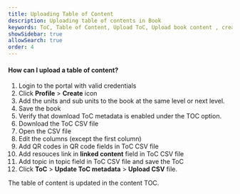 ```yaml
---
title: Uploading Table of Content
description: Uploading table of contents in Book
keywords: ToC, Table of Content, Upload ToC, Upload book content , creating book offline 
showSidebar: true
allowSearch: true
order: 4
---
```


#### How can I upload a table of content?

1. Login to the portal with valid credentials
2. Click **Profile** > **Create** icon
3. Add the units and sub units to the book at the same level or next level.
4. Save the book 
5. Verify that download ToC metadata is enabled under the TOC option.
6. Download the ToC CSV file
7. Open the CSV file 
8. Edit the columns (except the first column)
8. Add QR codes in QR code fields in ToC CSV file
9. Add resouces link in **linked content** field in ToC CSV file 
10. Add topic in topic field in ToC CSV file and save the ToC
11. Click **ToC** > **Update ToC metadata** > **Upload CSV** file.

The table of content is updated in the content TOC.